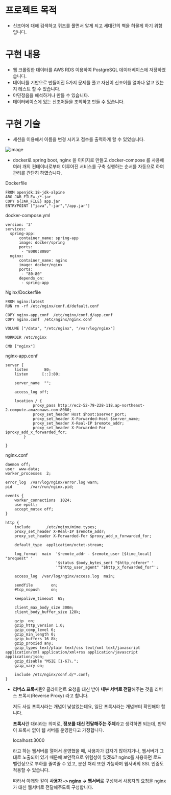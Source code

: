 # 프로젝트 목적

* 신조어에 대해 검색하고 퀴즈를 풀면서 알게 되고 세대간의 벽을 허물게 하기 위함입니다.



# 구현 내용

* 웹 크롤링한 데이터를 AWS RDS 이용하여 PostgreSQL 데이터베이스에 저장하였습니다.
* 데이터를 기반으로 만들어진 5가지 문제를 풀고 자신이 신조어를 얼마나 알고 있는지 테스트 할 수 있습니다.
* 야민정음을 해석하거나 만들 수 있습니다.
* 데이터베이스에 있는 신조어들을 조회하고 만들 수 있습니다.



#  구현 기술

* 세션을 이용해서 이름을 변경 시키고 점수를 출력하게 할 수 있었습니다.



![image](https://user-images.githubusercontent.com/59868624/188074139-7d72933d-8699-4e7a-a933-bba5b49c58ec.png)



* docker로 spring boot, nginx 을 이미지로 만들고 docker-compose 를 사용해 여러 개의 컨테이너로부터 이루어진 서비스를 구축 실행하는 순서를 자동으로 하여 관리를 간단히 하였습니다.

  

  

  









Dockerfile

```
FROM openjdk:18-jdk-alpine
ARG JAR_FILE=./*.jar
COPY ${JAR_FILE} app.jar
ENTRYPOINT ["java","-jar","/app.jar"]
```

docker-compose.yml

```
version: '3'
services:
  spring-app:
      container_name: spring-app
      image: docker/spring
      ports:
       - "8080:8080"
  nginx:
      container_name: nginx
      image: docker/nginx
      ports:
       - "80:80"
      depends_on:
       - spring-app
```

Nginx/Dockerfile

```
FROM nginx:latest
RUN rm -rf /etc/nginx/conf.d/default.conf

COPY nginx-app.conf  /etc/nginx/conf.d/app.conf
COPY nginx.conf  /etc/nginx/nginx.conf

VOLUME ["/data", "/etc/nginx", "/var/log/nginx"]

WORKDIR /etc/nginx

CMD ["nginx"]
```

nginx-app.conf

```
server {
    listen       80;
    listen      [::]:80;

    server_name  "";

    access_log off;

    location / {
            proxy_pass http://ec2-52-79-228-118.ap-northeast-2.compute.amazonaws.com:8080;
    	    proxy_set_header Host $host:$server_port;
            proxy_set_header X-Forwarded-Host $server_name;
            proxy_set_header X-Real-IP $remote_addr;
            proxy_set_header X-Forwarded-For $proxy_add_x_forwarded_for;
        }

}
```

nginx.conf

```
daemon off;
user  www-data;
worker_processes  2;

error_log  /var/log/nginx/error.log warn;
pid        /var/run/nginx.pid;

events {
    worker_connections  1024;
    use epoll;
    accept_mutex off;
}

http {
    include       /etc/nginx/mime.types;
    proxy_set_header X-Real-IP $remote_addr;
    proxy_set_header X-Forwarded-For $proxy_add_x_forwarded_for;

    default_type  application/octet-stream;

    log_format  main  '$remote_addr - $remote_user [$time_local] "$request" '
                      '$status $body_bytes_sent "$http_referer" '
                      '"$http_user_agent" "$http_x_forwarded_for"';

    access_log  /var/log/nginx/access.log  main;

    sendfile        on;
    #tcp_nopush     on;

    keepalive_timeout  65;

    client_max_body_size 300m;
    client_body_buffer_size 128k;

    gzip  on;
    gzip_http_version 1.0;
    gzip_comp_level 6;
    gzip_min_length 0;
    gzip_buffers 16 8k;
    gzip_proxied any;
    gzip_types text/plain text/css text/xml text/javascript application/xml application/xml+rss application/javascript application/json;
    gzip_disable "MSIE [1-6]\.";
    gzip_vary on;

    include /etc/nginx/conf.d/*.conf;
}
```

* **리버스 프록시**란? 클라이언트 요청을 대신 받아 **내부 서버로 전달**해주는 것을 리버스 프록시(Reverse Proxy) 라고 합니다.

  저도 사실 프록시라는 개념이 낯설었는데요, 일단 프록시라는 개념부터 확인해야 합니다.

  **프록시**란 대리라는 의미로, **정보를 대신 전달해주는 주체**라고 생각하면 되는데, 만약 이 프록시 없이 웹 서버를 운영한다고 가정합니다.

   

  localhost:3000

   

  라고 하는 웹서버를 열어서 운영했을 때, 사용자가 갑자기 많아지거나, 웹서버가 그대로 노출되어 있기 때문에 보안적으로 위험성이 있겠죠? nginx를 사용하면 로드 밸런싱으로 부하를 줄여줄 수 있고, 분산 처리 또한 가능하며 웹서버의 SSL 인증도 적용할 수 있습니다.

   

  따라서 아래와 같이 **사용자 -> nginx -> 웹서버**로 구성해서 사용자의 요청을 nginx가 대신 웹서버로 전달해주도록 구성합니다.

